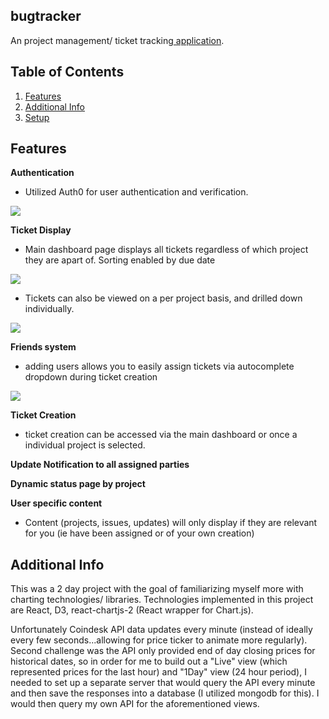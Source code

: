 ## bugtracker

An project management/ ticket tracking<a href="https://bugtracker0.herokuapp.com"> application</a>.


## Table of Contents

1. [Features](#features)
1. [Additional Info](#additional-info)
1. [Setup](#setup)

## Features
**Authentication**
- Utilized Auth0 for user authentication and verification. 
<img src="https://media.giphy.com/media/Su1CYYXn1gRa3tRONG/giphy.gif">

**Ticket Display**
- Main dashboard page displays all tickets regardless of which project they are apart of. Sorting enabled by due date
<img src="https://media.giphy.com/media/MdSQ09hLpfey5Z8yyr/giphy.gif">

- Tickets can also be viewed on a per project basis, and drilled down individually.
<img src="https://media.giphy.com/media/d9B9N9ab4ujZ2fTp0P/giphy.gif">

**Friends system**
- adding users allows you to easily assign tickets via autocomplete dropdown during ticket creation
<img src="https://media.giphy.com/media/RfAfpphPiE2P52xp6L/giphy.gif">

**Ticket Creation**
- ticket creation can be accessed via the main dashboard or once a individual project is selected.







**Update Notification to all assigned parties**



**Dynamic status page by project**



**User specific content**
- Content (projects, issues, updates) will only display if they are relevant for you (ie have been assigned or of your own creation)



## Additional Info

This was a 2 day project with the goal of familiarizing myself more with charting technologies/ libraries. Technologies implemented in this project are React, D3, react-chartjs-2 (React wrapper for Chart.js).

Unfortunately Coindesk API data updates every minute (instead of ideally every few seconds...allowing for price ticker to animate more regularly). Second challenge was the API only provided end of day closing prices for historical dates, so in order for me to build out a "Live" view (which represented prices for the last hour) and "1Day" view (24 hour period), I needed to set up a separate server that would query the API every minute and then save the responses into a database (I utilized mongodb for this). I would then query my own API for the aforementioned views.

